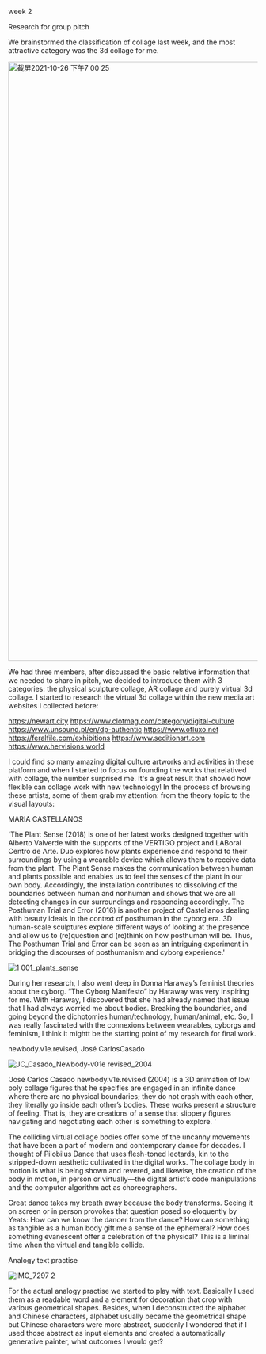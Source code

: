 week 2

Research for group pitch

We brainstormed the classification of collage last week, and the most attractive category was the 3d collage for me. 

<img width="1210" alt="截屏2021-10-26 下午7 00 25" src="https://user-images.githubusercontent.com/68723373/138864934-f9ff820c-5775-4f92-8696-b26b763c7de5.png">

We had three members, after discussed the basic relative information that we needed to share in pitch, we decided to introduce them with 3 categories: the physical sculpture collage, AR collage and purely virtual 3d collage. I started to research the virtual 3d collage within the new media art websites I collected before: 

https://newart.city
https://www.clotmag.com/category/digital-culture
https://www.unsound.pl/en/dp-authentic
https://www.ofluxo.net
https://feralfile.com/exhibitions
https://www.seditionart.com
https://www.hervisions.world

I could find so many amazing digital culture artworks and activities in these platform and when I started to focus on founding the works that relatived with collage, the number surprised me. It's a great result that showed how flexible can collage work with new technology! In the process of browsing these artists, some of them grab my attention: from the theory topic to the visual layouts:

MARIA CASTELLANOS

'The Plant Sense (2018) is one of her latest works designed together with Alberto Valverde with the supports of the VERTIGO project and LABoral Centro de Arte. Duo explores how plants experience and respond to their surroundings by using a wearable device which allows them to receive data from the plant. The Plant Sense makes the communication between human and plants possible and enables us to feel the senses of the plant in our own body. Accordingly, the installation contributes to dissolving of the boundaries between human and nonhuman and shows that we are all detecting changes in our surroundings and responding accordingly. The Posthuman Trial and Error (2016) is another project of Castellanos dealing with beauty ideals in the context of posthuman in the cyborg era. 3D human-scale sculptures explore different ways of looking at the presence and allow us to (re)question and (re)think on how posthuman will be.  Thus, The Posthuman Trial and Error can be seen as an intriguing experiment in bridging the discourses of posthumanism and cyborg experience.'

![1 001_plants_sense](https://user-images.githubusercontent.com/68723373/138868753-8fba0c82-3905-40d4-961b-15b5f27fe23f.jpg)

During her research, I also went deep in Donna Haraway’s feminist theories about the cyborg. “The Cyborg Manifesto” by Haraway was very inspiring for me. With Haraway, I discovered that she had already named that issue that I had always worried me about bodies. Breaking the boundaries, and going beyond the dichotomies human/technology, human/animal, etc. So, I was really fascinated with the connexions between wearables, cyborgs and feminism, I think it mightt be the starting point of my research for final work.

newbody.v1e.revised, José CarlosCasado 

![JC_Casado_Newbody-v01e revised_2004](https://user-images.githubusercontent.com/68723373/138878029-2d6ab852-fe00-4b65-932b-de869f9b25b0.jpg)

'José Carlos Casado newbody.v1e.revised (2004) is a 3D animation of low poly collage figures that he specifies are engaged in an infinite dance where there are no physical boundaries; they do not crash with each other, they literally go inside each other’s bodies. These works present a structure of feeling. That is, they are creations of a sense that slippery figures navigating and negotiating each other is something to explore. '

The colliding virtual collage bodies offer some of the uncanny movements that have been a part of modern and contemporary dance for decades. I thought of Pilobilus Dance that uses flesh-toned leotards, kin to the stripped-down aesthetic cultivated in the digital works. The collage body in motion is what is being shown and revered, and likewise, the creation of the body in motion, in person or virtually—the digital artist’s code manipulations and the computer algorithm act as choreographers. 

Great dance takes my breath away because the body transforms. Seeing it on screen or in person provokes that question posed so eloquently by Yeats: How can we know the dancer from the dance? How can something as tangible as a human body gift me a sense of the ephemeral? How does something evanescent offer a celebration of the physical? This is a liminal time when the virtual and tangible collide.


Analogy text practise

![IMG_7297 2](https://user-images.githubusercontent.com/68723373/138879266-8bb0d62e-caaf-4441-9b83-328fe47ff6e8.jpg)

For the actual analogy practise we started to play with text. Basically I used them as a readable word and a element for decoration that crop with various geometrical shapes. Besides, when I deconstructed the alphabet and Chinese characters, alphabet usually became the geometrical shape but Chinese characters were more abstract, suddenly I wondered that if I used those abstract as input elements and created a automatically generative painter, what outcomes I would get?


